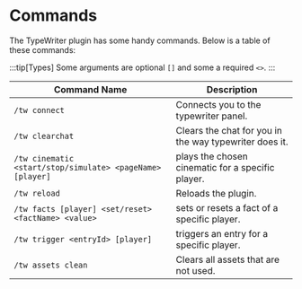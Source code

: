 # Commands

The TypeWriter plugin has some handy commands. Below is a table of these commands:

:::tip[Types]
Some arguments are optional `[]` and some a required `<>`.
:::

| Command Name                                              | Description                                            |
| --------------------------------------------------------- | ------------------------------------------------------ |
| `/tw connect`                                             | Connects you to the typewriter panel.                  |
| `/tw clearchat`                                           | Clears the chat for you in the way typewriter does it. |
| `/tw cinematic <start/stop/simulate> <pageName> [player]` | plays the chosen cinematic for a specific player.      |
| `/tw reload`                                              | Reloads the plugin.                                    |
| `/tw facts [player] <set/reset> <factName> <value>`       | sets or resets a fact of a specific player.            |
| `/tw trigger <entryId> [player]`                          | triggers an entry for a specific player.               |
| `/tw assets clean`                                        | Clears all assets that are not used.                   |
